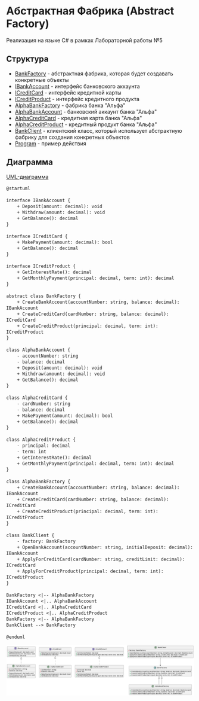 # Абстрактная Фабрика (Abstract Factory)
Реализация на языке C# в рамках Лабораторной работы №5

## Структура
* [BankFactory](BankFactory.cs) - абстрактная фабрика, которая будет создавать конкретные объекты
* [IBankAccount](IBankAccount.cs) - интерфейс банковского аккаунта
* [ICreditCard](ICreditCard.cs) - интерфейс кредитной карты 
* [ICreditProduct](ICreditProduct.cs) - интерфейс кредитного продукта
* [AlphaBankFactory](AlphaBankFactory.cs) - фабрика банка "Альфа"
* [AlphaBankAccount](AlphaBankAccount.cs) - банковский аккаунт банка "Альфа"
* [AlphaCreditCard](AlphaCreditCard.cs) - кредитная карта банка "Альфа"
* [AlphaCreditProduct](AlphaCreditProduct.cs) - кредитный продукт банка "Альфа"
* [BankClient](BankClient.cs) - клиентский класс, который использует абстрактную фабрику для создания конкретных объектов
* [Program](Program.cs) - пример действия

## Диаграмма
[UML-диаграмма](abstract_factory.puml)
```
@startuml

interface IBankAccount {
    + Deposit(amount: decimal): void
    + Withdraw(amount: decimal): void
    + GetBalance(): decimal
}

interface ICreditCard {
    + MakePayment(amount: decimal): bool
    + GetBalance(): decimal
}

interface ICreditProduct {
    + GetInterestRate(): decimal
    + GetMonthlyPayment(principal: decimal, term: int): decimal
}

abstract class BankFactory {
    + CreateBankAccount(accountNumber: string, balance: decimal): IBankAccount
    + CreateCreditCard(cardNumber: string, balance: decimal): ICreditCard
    + CreateCreditProduct(principal: decimal, term: int): ICreditProduct
}

class AlphaBankAccount {
    - accountNumber: string
    - balance: decimal
    + Deposit(amount: decimal): void
    + Withdraw(amount: decimal): void
    + GetBalance(): decimal
}

class AlphaCreditCard {
    - cardNumber: string
    - balance: decimal
    + MakePayment(amount: decimal): bool
    + GetBalance(): decimal
}

class AlphaCreditProduct {
    - principal: decimal
    - term: int
    + GetInterestRate(): decimal
    + GetMonthlyPayment(principal: decimal, term: int): decimal
}

class AlphaBankFactory {
    + CreateBankAccount(accountNumber: string, balance: decimal): IBankAccount
    + CreateCreditCard(cardNumber: string, balance: decimal): ICreditCard
    + CreateCreditProduct(principal: decimal, term: int): ICreditProduct
}

class BankClient {
    - factory: BankFactory
    + OpenBankAccount(accountNumber: string, initialDeposit: decimal): IBankAccount
    + ApplyForCreditCard(cardNumber: string, creditLimit: decimal): ICreditCard
    + ApplyForCreditProduct(principal: decimal, term: int): ICreditProduct
}

BankFactory <|-- AlphaBankFactory
IBankAccount <|.. AlphaBankAccount
ICreditCard <|.. AlphaCreditCard
ICreditProduct <|.. AlphaCreditProduct
BankFactory <|-- AlphaBankFactory
BankClient --> BankFactory

@enduml
```

![alt text](https://github.com/st-georgy/TMP/blob/master/lab5/img/absfact-uml.png)